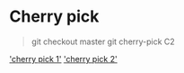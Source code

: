 # Cherry pick

> git checkout master
> git cherry-pick C2

['cherry pick 1'](../img/crp-1.png)
['cherry pick 2'](../img/crp-2.png)


